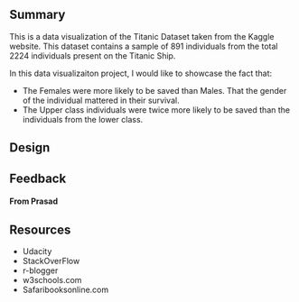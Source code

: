 ## Summary

This is a data visualization of the Titanic Dataset taken from the Kaggle
website. This dataset contains a sample of 891 individuals from the total 2224 individuals present on the
Titanic Ship.

In this data visualizaiton project, I would like to showcase the fact
that:

* The Females were more likely to be saved than Males. That the gender of the
individual mattered in their survival.
* The Upper class individuals were twice more likely to be saved than the
individuals from the lower class.

## Design



## Feedback

#### From Prasad



## Resources

* Udacity
* StackOverFlow
* r-blogger
* w3schools.com
* Safaribooksonline.com
